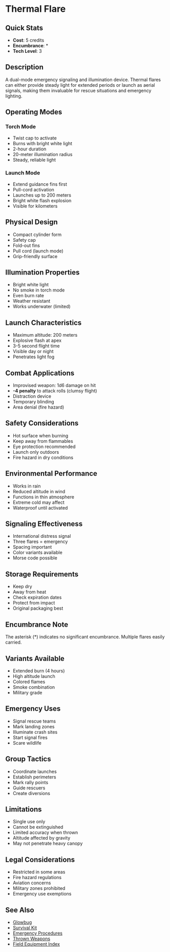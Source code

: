 # Thermal Flare

## Quick Stats
- **Cost**: 5 credits
- **Encumbrance**: *
- **Tech Level**: 3

## Description
A dual-mode emergency signaling and illumination device. Thermal flares can either provide steady light for extended periods or launch as aerial signals, making them invaluable for rescue situations and emergency lighting.

## Operating Modes

### Torch Mode
- Twist cap to activate
- Burns with bright white light
- 2-hour duration
- 20-meter illumination radius
- Steady, reliable light

### Launch Mode
- Extend guidance fins first
- Pull-cord activation
- Launches up to 200 meters
- Bright white flash explosion
- Visible for kilometers

## Physical Design
- Compact cylinder form
- Safety cap
- Fold-out fins
- Pull cord (launch mode)
- Grip-friendly surface

## Illumination Properties
- Bright white light
- No smoke in torch mode
- Even burn rate
- Weather resistant
- Works underwater (limited)

## Launch Characteristics
- Maximum altitude: 200 meters
- Explosive flash at apex
- 3-5 second flight time
- Visible day or night
- Penetrates light fog

## Combat Applications
- Improvised weapon: 1d6 damage on hit
- **-4 penalty** to attack rolls (clumsy flight)
- Distraction device
- Temporary blinding
- Area denial (fire hazard)

## Safety Considerations
- Hot surface when burning
- Keep away from flammables
- Eye protection recommended
- Launch only outdoors
- Fire hazard in dry conditions

## Environmental Performance
- Works in rain
- Reduced altitude in wind
- Functions in thin atmosphere
- Extreme cold may affect
- Waterproof until activated

## Signaling Effectiveness
- International distress signal
- Three flares = emergency
- Spacing important
- Color variants available
- Morse code possible

## Storage Requirements
- Keep dry
- Away from heat
- Check expiration dates
- Protect from impact
- Original packaging best

## Encumbrance Note
The asterisk (*) indicates no significant encumbrance. Multiple flares easily carried.

## Variants Available
- Extended burn (4 hours)
- High altitude launch
- Colored flames
- Smoke combination
- Military grade

## Emergency Uses
- Signal rescue teams
- Mark landing zones
- Illuminate crash sites
- Start signal fires
- Scare wildlife

## Group Tactics
- Coordinate launches
- Establish perimeters
- Mark rally points
- Guide rescuers
- Create diversions

## Limitations
- Single use only
- Cannot be extinguished
- Limited accuracy when thrown
- Altitude affected by gravity
- May not penetrate heavy canopy

## Legal Considerations
- Restricted in some areas
- Fire hazard regulations
- Aviation concerns
- Military zones prohibited
- Emergency use exemptions

## See Also
- [Glowbug](glowbug.md)
- [Survival Kit](survival-kit.md)
- [Emergency Procedures](../../../game-master-resources/)
- [Thrown Weapons](../../../systems/combat/)
- [Field Equipment Index](../field/)